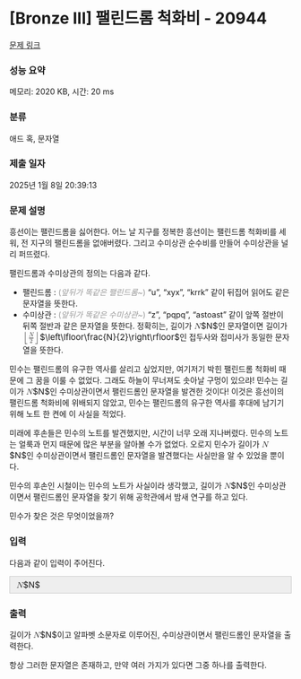 # [Bronze III] 팰린드롬 척화비 - 20944 

[문제 링크](https://www.acmicpc.net/problem/20944) 

### 성능 요약

메모리: 2020 KB, 시간: 20 ms

### 분류

애드 혹, 문자열

### 제출 일자

2025년 1월 8일 20:39:13

### 문제 설명

<p>흥선이는 팰린드롬을 싫어한다. 어느 날 지구를 정복한 흥선이는 팰린드롬 척화비를 세워, 전 지구의 팰린드롬을 없애버렸다. 그리고 수미상관 순수비를 만들어 수미상관을 널리 퍼뜨렸다.</p>

<p>팰린드롬과 수미상관의 정의는 다음과 같다.</p>

<ul>
	<li>팰린드롬 : <span style="color:#999999;">(<em>앞뒤가 똑같은 팰린드롬~</em>)</span> “u”, “xyx”, “krrk” 같이 뒤집어 읽어도 같은 문자열을 뜻한다.</li>
	<li>수미상관 : <span style="color:#999999;">(<em>앞뒤가 똑같은 수미상관~</em>)</span> “z”, “pqpq”, “astoast” 같이 앞쪽 절반이 뒤쪽 절반과 같은 문자열을 뜻한다. 정확히는, 길이가 <mjx-container class="MathJax" jax="CHTML" style="font-size: 107.1%; position: relative;"><mjx-math class="MJX-TEX" aria-hidden="true"><mjx-mi class="mjx-i"><mjx-c class="mjx-c1D441 TEX-I"></mjx-c></mjx-mi></mjx-math><mjx-assistive-mml unselectable="on" display="inline"><math xmlns="http://www.w3.org/1998/Math/MathML"><mi>N</mi></math></mjx-assistive-mml><span aria-hidden="true" class="no-mathjax mjx-copytext">$N$</span></mjx-container>인 문자열이면 길이가 <mjx-container class="MathJax" jax="CHTML" style="font-size: 107.1%; position: relative;"><mjx-math class="MJX-TEX" aria-hidden="true"><mjx-mrow><mjx-mo class="mjx-sop"><mjx-c class="mjx-c230A TEX-S1"></mjx-c></mjx-mo><mjx-mfrac><mjx-frac><mjx-num><mjx-nstrut></mjx-nstrut><mjx-mi class="mjx-i" size="s"><mjx-c class="mjx-c1D441 TEX-I"></mjx-c></mjx-mi></mjx-num><mjx-dbox><mjx-dtable><mjx-line></mjx-line><mjx-row><mjx-den><mjx-dstrut></mjx-dstrut><mjx-mn class="mjx-n" size="s"><mjx-c class="mjx-c32"></mjx-c></mjx-mn></mjx-den></mjx-row></mjx-dtable></mjx-dbox></mjx-frac></mjx-mfrac><mjx-mo class="mjx-sop"><mjx-c class="mjx-c230B TEX-S1"></mjx-c></mjx-mo></mjx-mrow></mjx-math><mjx-assistive-mml unselectable="on" display="inline"><math xmlns="http://www.w3.org/1998/Math/MathML"><mrow data-mjx-texclass="INNER"><mo data-mjx-texclass="OPEN">⌊</mo><mfrac><mi>N</mi><mn>2</mn></mfrac><mo data-mjx-texclass="CLOSE">⌋</mo></mrow></math></mjx-assistive-mml><span aria-hidden="true" class="no-mathjax mjx-copytext">$\left\lfloor\frac{N}{2}\right\rfloor$</span></mjx-container>인 접두사와 접미사가 동일한 문자열을 뜻한다.</li>
</ul>

<p>민수는 팰린드롬의 유구한 역사를 살리고 싶었지만, 여기저기 박힌 팰린드롬 척화비 때문에 그 꿈을 이룰 수 없었다. 그래도 하늘이 무너져도 솟아날 구멍이 있으랴! 민수는 길이가 <mjx-container class="MathJax" jax="CHTML" style="font-size: 107.1%; position: relative;"><mjx-math class="MJX-TEX" aria-hidden="true"><mjx-mi class="mjx-i"><mjx-c class="mjx-c1D441 TEX-I"></mjx-c></mjx-mi></mjx-math><mjx-assistive-mml unselectable="on" display="inline"><math xmlns="http://www.w3.org/1998/Math/MathML"><mi>N</mi></math></mjx-assistive-mml><span aria-hidden="true" class="no-mathjax mjx-copytext">$N$</span></mjx-container>인 수미상관이면서 팰린드롬인 문자열을 발견한 것이다! 이것은 흥선이의 팰린드롬 척화비에 위배되지 않았고, 민수는 팰린드롬의 유구한 역사를 후대에 남기기 위해 노트 한 켠에 이 사실을 적었다.</p>

<p>미래에 후손들은 민수의 노트를 발견했지만, 시간이 너무 오래 지나버렸다. 민수의 노트는 얼룩과 먼지 때문에 많은 부분을 알아볼 수가 없었다. 오로지 민수가 길이가 <mjx-container class="MathJax" jax="CHTML" style="font-size: 107.1%; position: relative;"><mjx-math class="MJX-TEX" aria-hidden="true"><mjx-mi class="mjx-i"><mjx-c class="mjx-c1D441 TEX-I"></mjx-c></mjx-mi></mjx-math><mjx-assistive-mml unselectable="on" display="inline"><math xmlns="http://www.w3.org/1998/Math/MathML"><mi>N</mi></math></mjx-assistive-mml><span aria-hidden="true" class="no-mathjax mjx-copytext">$N$</span></mjx-container>인 수미상관이면서 팰린드롬인 문자열을 발견했다는 사실만을 알 수 있었을 뿐이다.</p>

<p>민수의 후손인 시철이는 민수의 노트가 사실이라 생각했고, 길이가 <mjx-container class="MathJax" jax="CHTML" style="font-size: 107.1%; position: relative;"><mjx-math class="MJX-TEX" aria-hidden="true"><mjx-mi class="mjx-i"><mjx-c class="mjx-c1D441 TEX-I"></mjx-c></mjx-mi></mjx-math><mjx-assistive-mml unselectable="on" display="inline"><math xmlns="http://www.w3.org/1998/Math/MathML"><mi>N</mi></math></mjx-assistive-mml><span aria-hidden="true" class="no-mathjax mjx-copytext">$N$</span></mjx-container>인 수미상관이면서 팰린드롬인 문자열을 찾기 위해 공학관에서 밤새 연구를 하고 있다.</p>

<p>민수가 찾은 것은 무엇이었을까?</p>

### 입력 

 <p>다음과 같이 입력이 주어진다.</p>

<div style="background:#eeeeee;border:1px solid #cccccc;padding:5px 10px;"><mjx-container class="MathJax" jax="CHTML" style="font-size: 107.1%; position: relative;"> <mjx-math class="MJX-TEX" aria-hidden="true"><mjx-mi class="mjx-i"><mjx-c class="mjx-c1D441 TEX-I"></mjx-c></mjx-mi></mjx-math><mjx-assistive-mml unselectable="on" display="inline"><math xmlns="http://www.w3.org/1998/Math/MathML"><mi>N</mi></math></mjx-assistive-mml><span aria-hidden="true" class="no-mathjax mjx-copytext">$N$</span> </mjx-container></div>

### 출력 

 <p>길이가 <mjx-container class="MathJax" jax="CHTML" style="font-size: 107.1%; position: relative;"><mjx-math class="MJX-TEX" aria-hidden="true"><mjx-mi class="mjx-i"><mjx-c class="mjx-c1D441 TEX-I"></mjx-c></mjx-mi></mjx-math><mjx-assistive-mml unselectable="on" display="inline"><math xmlns="http://www.w3.org/1998/Math/MathML"><mi>N</mi></math></mjx-assistive-mml><span aria-hidden="true" class="no-mathjax mjx-copytext">$N$</span></mjx-container>이고 알파벳 소문자로 이루어진, 수미상관이면서 팰린드롬인 문자열을 출력한다. </p>

<p>항상 그러한 문자열은 존재하고, 만약 여러 가지가 있다면 그중 하나를 출력한다.</p>

